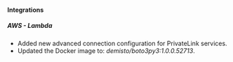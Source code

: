 
#### Integrations

##### AWS - Lambda

- Added new advanced connection configuration for PrivateLink services.
- Updated the Docker image to: *demisto/boto3py3:1.0.0.52713*.
